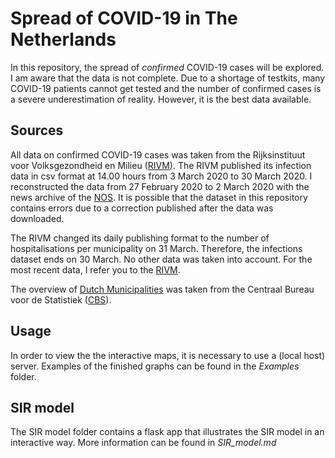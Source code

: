 # Spread of COVID-19 in The Netherlands
In this repository, the spread of _confirmed_ COVID-19 cases will be explored.
I am aware that the data is not complete. Due to a shortage of testkits, many COVID-19 patients cannot get tested and the number of confirmed cases is a severe underestimation of reality. However, it is the best data available.

## Sources
All data on confirmed COVID-19 cases was taken from the Rijksinstituut voor Volksgezondheid en Milieu ([RIVM](rivm.nl)). The RIVM published its infection data in csv format at 14.00 hours from 3 March 2020 to 30 March 2020. I reconstructed the data from 27 February 2020 to 2 March 2020 with the news archive of the [NOS](https://nos.nl). It is possible that the dataset in this repository contains errors due to a correction published after the data was downloaded.

The RIVM changed its daily publishing format to the number of hospitalisations per municipality on 31 March. Therefore, the infections dataset ends on 30 March. No other data was taken into account. For the most recent data, I refer you to the [RIVM](rivm.nl).

The overview of [Dutch Municipalities](https://www.cbs.nl/nl-nl/onze-diensten/methoden/classificaties/overig/gemeentelijke-indelingen-per-jaar/indeling%20per%20jaar/gemeentelijke-indeling-op-1-januari-2020) was taken from the Centraal Bureau voor de Statistiek ([CBS](cbs.nl)).

## Usage
In order to view the the interactive maps, it is necessary to use a (local host) server. Examples of the finished graphs can be found in the *Examples* folder.

## SIR model
The SIR model folder contains a flask app that illustrates the SIR model in an interactive way. More information can be found in *SIR_model.md*